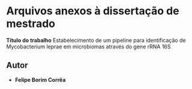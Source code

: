 # Arquivos anexos à dissertação de mestrado
**Título do trabalho**
Estabelecimento de um pipeline para identificação de Mycobacterium leprae em microbiomas através do gene rRNA 16S

## Autor
* **Felipe Borim Corrêa**
